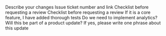 Describe your changes
Issue ticket number and link
Checklist before requesting a review
 Checklist before requesting a review
 If it is a core feature, I have added thorough tests
 Do we need to implement analytics?
 Will this be part of a product update? If yes, please write one phrase about this update
